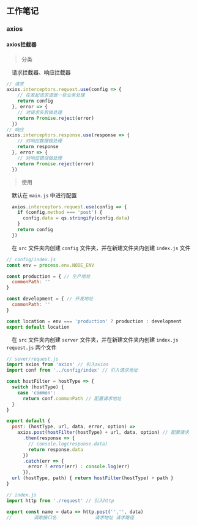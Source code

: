 ## 工作笔记

### axios

#### axios拦截器

> 分类

&emsp;请求拦截器、响应拦截器

``` javascript
// 请求
axios.interceptors.request.use(config => {
    // 在发起请求请做一些业务处理
    return config
  }, error => {
    // 对请求失败做处理
    return Promise.reject(error)
  })
// 响应
axios.interceptors.response.use(response => {
    // 对响应数据做处理
    return response
  }, error => {
    // 对响应错误做处理
    return Promise.reject(error)
  })
```

> 使用

&emsp;默认在 `main.js` 中进行配置

``` javascript
  axios.interceptors.request.use(config => {
    if (config.method === 'post') {
      config.data = qs.stringify(config.data)
    }
    return config
  })
```

&emsp;在 `src` 文件夹内创建 `config` 文件夹，并在新建文件夹内创建 `index.js` 文件

``` javascript
// config/index.js
const env = process.env.NODE_ENV

const production = { // 生产地址
  commonPath: ''
}

const development = { // 开发地址
  commonPath: ''
}

const location = env === 'production' ? production : development
export default location
```

&emsp;在 `src` 文件夹内创建 `server` 文件夹，并在新建文件夹内创建 `index.js` `request.js` 两个文件

``` javascript
// sever/request.js
import axios from 'axios' // 引入axios
import conf from '../config/index' // 引入请求地址

const hostFilter = hostType => {
  switch (hostType) {
    case 'common':
      return conf.commonPath // 配置请求地址
  }
}

export default {
  post: (hostType, url, data, error, option) =>
    axios.post(hostFilter(hostType) + url, data, option) // 配置请求
      .then(response => {
        // console.log(response.data)
        return response.data
      })
      .catch(err => {
        error ? error(err) : console.log(err)
      }),
  url (hostType, path) { return hostFilter(hostType) + path }
}
```

``` javascript
// index.js
import http from './request' // 引入http

export const name = data => http.post('','', data)
//        调取接口名              请求地址 请求路径
```
